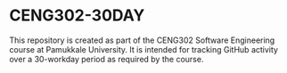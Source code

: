 # CENG302-30DAY
This repository is created as part of the CENG302 Software Engineering course at Pamukkale University. It is intended for tracking GitHub activity over a 30-workday period as required by the course.
